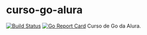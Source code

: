 # curso-go-alura
[![Build Status](https://travis-ci.org/paulosalgado/curso-go-alura.svg?branch=master)](https://travis-ci.org/paulosalgado/curso-go-alura)
<a href="https://goreportcard.com/report/github.com/paulosalgado/curso-go-alura"><img src="https://goreportcard.com/badge/github.com/paulosalgado/curso-go-alura" alt="Go Report Card" /></a>
Curso de Go da Alura.